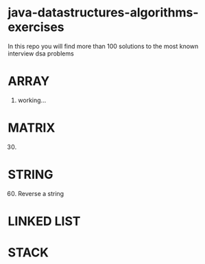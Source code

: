 # java-datastructures-algorithms-exercises
In this repo you will find more than 100 solutions to the most known interview dsa problems


# ARRAY
1. working...

# MATRIX
30.


# STRING
60. Reverse a string

# LINKED LIST

# STACK

